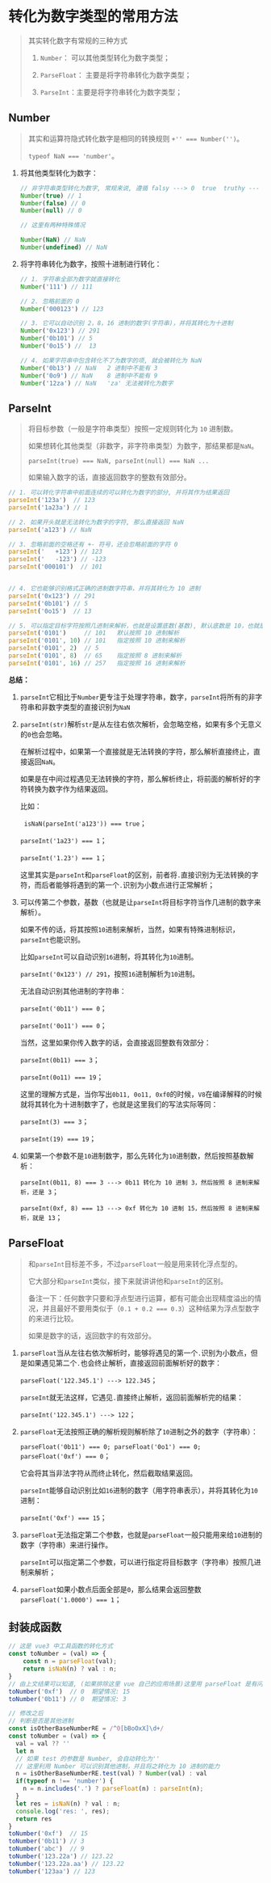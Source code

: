 # 转化为数字类型的常用方法

> 其实转化数字有常规的三种方式
>
> 1. `Number`： 可以其他类型转化为数字类型；
> 
> 2. `ParseFloat`： 主要是将字符串转化为数字类型；
> 
> 3. `ParseInt`：主要是将字符串转化为数字类型；

## Number

> 其实和运算符隐式转化数字是相同的转换规则 `+'' === Number('')`。
>
> `typeof NaN === 'number'`。

1. 将其他类型转化为数字：

   ```js
   // 非字符串类型转化为数字, 常规来说, 遵循 falsy ---> 0  true  truthy --- > 1 的规则
   Number(true) // 1
   Number(false) // 0
   Number(null) // 0

   // 这里有两种特殊情况

   Number(NaN) // NaN
   Number(undefined) // NaN
   ```

2. 将字符串转化为数字，按照十进制进行转化：

   ```js
   // 1. 字符串全部为数字就直接转化
   Number('111') // 111
   
   // 2. 忽略前面的 0
   Number('000123') // 123
   
   // 3. 它可以自动识别 2，8，16 进制的数字(字符串)，并将其转化为十进制
   Number('0x123') // 291
   Number('0b101') // 5
   Number('0o15') //  13
   
   // 4. 如果字符串中包含转化不了为数字的项, 就会被转化为 NaN
   Number('0b13') // NaN   2 进制中不能有 3
   Number('0o9') // NaN    8 进制中不能有 9
   Number('12za') // NaN   'za' 无法被转化为数字
   ```

## ParseInt

> 将目标参数（一般是字符串类型）按照一定规则转化为 `10` 进制数。
>
> 如果想转化其他类型（非数字，非字符串类型）为数字，那结果都是`NaN`。
>
> `parseInt(true) === NaN, parseInt(null) === NaN ...`
>
> 如果输入数字的话，直接返回数字的整数有效部分。

```js
// 1. 可以转化字符串中前面连续的可以转化为数字的部分, 并将其作为结果返回
parseInt('123a')  // 123
parseInt('1a23a') // 1

// 2. 如果开头就是无法转化为数字的字符, 那么直接返回 NaN
parseInt('a123') // NaN

// 3. 忽略前面的空格还有 +- 符号，还会忽略前面的字符 0
parseInt('   +123') // 123
parseInt('   -123') // -123
parseInt('000101')  // 101


// 4. 它也能够识别格式正确的进制数字符串，并将其转化为 10 进制
parseInt('0x123') // 291
parseInt('0b101') // 5
parseInt('0o15')  // 13

// 5. 可以指定目标字符按照几进制来解析，也就是设置底数(基数), 默认底数是 10，也就是 10 进制
parseInt('0101')     // 101   默认按照 10 进制解析
parseInt('0101', 10) // 101   指定按照 10 进制来解析
parseInt('0101', 2)  // 5
parseInt('0101', 8)  // 65    指定按照 8 进制来解析
parseInt('0101', 16) // 257   指定按照 16 进制来解析
```

**总结：**

1. `parseInt`它相比于`Number`更专注于处理字符串，数字，`parseInt`将所有的非字符串和非数字类型的直接识别为`NaN`

2. `parseInt(str)`解析`str`是从左往右依次解析，会忽略空格，如果有多个无意义的`0`也会忽略。

   在解析过程中，如果第一个直接就是无法转换的字符，那么解析直接终止，直接返回`NaN`。

   如果是在中间过程遇见无法转换的字符，那么解析终止，将前面的解析好的字符转换为数字作为结果返回。

   比如：

   ` isNaN(parseInt('a123')) === true`；

   `parseInt('1a23') === 1`；

   `parseInt('1.23') === 1`；

   这里其实是`parseInt`和`parseFloat`的区别，前者将`.`直接识别为无法转换的字符，而后者能够将遇到的第一个`.`识别为小数点进行正常解析；

3. 可以传第二个参数，基数（也就是让`parseInt`将目标字符当作几进制的数字来解析）。

   如果不传的话，将其按照`10`进制来解析，当然，如果有特殊进制标识，`parseInt`也能识别。

   比如`parseInt`可以自动识别`16`进制，将其转化为`10`进制。

   `parseInt('0x123') // 291`，按照`16`进制解析为`10`进制。

   无法自动识别其他进制的字符串：

   `parseInt('0b11') === 0`；

   `parseInt('0o11') === 0`；

   当然，这里如果你传入数字的话，会直接返回整数有效部分：

   `parseInt(0b11) === 3`；

   `parseInt(0o11) === 19`；

   这里的理解方式是，当你写出`0b11, 0o11, 0xf0`的时候，`V8`在编译解释的时候就将其转化为十进制数字了，也就是这里我们的写法实际等同：

   `parseInt(3) === 3`；

   `parseInt(19) === 19`；

4. 如果第一个参数不是`10`进制数字，那么先转化为`10`进制数，然后按照基数解析：

   `parseInt(0b11, 8) === 3 ---> 0b11 转化为 10 进制 3，然后按照 8 进制来解析，还是 3`；

   `parseInt(0xf, 8) === 13 ---> 0xf 转化为 10 进制 15，然后按照 8 进制来解析，就是 13`；

## ParseFloat

> 和`parseInt`目标差不多，不过`parseFloat`一般是用来转化浮点型的。
>
> 它大部分和`parseInt`类似，接下来就讲讲他和`parseInt`的区别。
>
> 备注一下：任何数字只要和浮点型进行运算，都有可能会出现精度溢出的情况，并且最好不要用类似于（`0.1 + 0.2 === 0.3`）这种结果为浮点型数字的来进行比较。
>
> 如果是数字的话，返回数字的有效部分。

1. `parseFloat`当从左往右依次解析时，能够将遇见的第一个`.`识别为小数点，但是如果遇见第二个`.`也会终止解析，直接返回前面解析好的数字：

   `parseFloat('122.345.1') ---> 122.345`；

   `parseInt`就无法这样，它遇见`.`直接终止解析，返回前面解析完的结果：

   `parseInt('122.345.1') ---> 122`；

2. `parseFloat`无法按照正确的解析规则解析除了`10`进制之外的数字（字符串）：

   `parseFloat('0b11') === 0; parseFloat('0o1') === 0; parseFloat('0xf') === 0`；

   它会将其当非法字符从而终止转化，然后截取结果返回。

   `parseInt`能够自动识别比如`16`进制的数字（用字符串表示），并将其转化为`10`进制：

   `parseInt('0xf') === 15`；

3. `parseFloat`无法指定第二个参数，也就是`parseFloat`一般只能用来给`10`进制的数字（字符串）来进行操作。

   `parseInt`可以指定第二个参数，可以进行指定将目标数字（字符串）按照几进制来解析；

4. `parseFloat`如果小数点后面全部是`0`，那么结果会返回整数`parseFloat('1.0000') === 1`；

## 封装成函数

```js
// 这是 vue3 中工具函数的转化方式
const toNumber = (val) => {
    const n = parseFloat(val);
    return isNaN(n) ? val : n;
}
// 由上文结果可以知道, (如果排除这里 vue 自己的应用场景)这里用 parseFloat 是有问题的, 比如如果参数为字符串类型, 然后代表的是其他进制的数字, 转换就会出现非预期的情况:
toNumber('0xf')  // 0  期望情况: 15
toNumber('0b11') // 0  期望情况: 3

// 修改之后
// 判断是否是其他进制
const isOtherBaseNumberRE = /^0[bBoOxX]\d+/
const toNumber = (val) => {
  val = val ?? ''
  let n
  // 如果 test 的参数是 Number, 会自动转化为''
  // 这里利用 Number 可以识别其他进制，并且将之转化为 10 进制的能力
  n = isOtherBaseNumberRE.test(val) ? Number(val) : val
  if(typeof n !== 'number') {
    n = n.includes('.') ? parseFloat(n) : parseInt(n);
  }
  let res = isNaN(n) ? val : n;
  console.log('res: ', res);
  return res
}
toNumber('0xf')  // 15
toNumber('0b11') // 3
toNumber('abc')  // 9
toNumber('123.22a') // 123.22
toNumber('123.22a.aa') // 123.22
toNumber('123aa') // 123
```